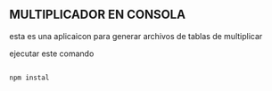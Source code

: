 

## MULTIPLICADOR EN CONSOLA

esta es una aplicaicon para generar archivos de tablas de multiplicar

ejecutar este comando

```

npm instal
```